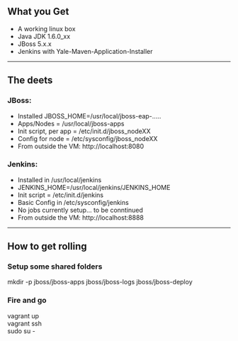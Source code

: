 ## What you Get
- A working linux box
- Java JDK 1.6.0_xx
- JBoss 5.x.x
- Jenkins with Yale-Maven-Application-Installer

---

## The deets
### JBoss:
- Installed JBOSS_HOME=/usr/local/jboss-eap-.....
- Apps/Nodes = /usr/local/jboss-apps
- Init script, per app = /etc/init.d/jboss_nodeXX
- Config for node = /etc/sysconfig/jboss_nodeXX
- From outside the VM: http://localhost:8080

### Jenkins:
- Installed in /usr/local/jenkins
- JENKINS_HOME=/usr/local/jenkins/JENKINS_HOME
- Init script = /etc/init.d/jenkins
- Basic Config in /etc/sysconfig/jenkins
- No jobs currently setup... to be conntinued
- From outside the VM: http://localhost:8888

---

## How to get rolling

### Setup some shared folders
mkdir -p jboss/jboss-apps jboss/jboss-logs jboss/jboss-deploy  

### Fire and go
vagrant up  
vagrant ssh  
sudo su -  
